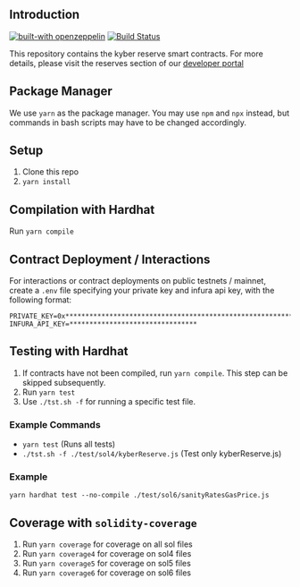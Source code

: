 ## Introduction
[![built-with openzeppelin](https://img.shields.io/badge/built%20with-OpenZeppelin-3677FF)](https://docs.openzeppelin.com/)
[![Build Status](https://api.travis-ci.com/KyberNetwork/kyber_reserves_sc.svg?branch=master&status=passed)](https://travis-ci.com/github/KyberNetwork/kyber_reserves_sc)

This repository contains the kyber reserve smart contracts.
For more details, please visit the reserves section of our [developer portal](https://developer.kyber.network/docs/Reserves-Intro/)

## Package Manager
We use `yarn` as the package manager. You may use `npm` and `npx` instead, but commands in bash scripts may have to be changed accordingly.

## Setup
1. Clone this repo
2. `yarn install`

## Compilation with Hardhat
Run `yarn compile`

## Contract Deployment / Interactions

For interactions or contract deployments on public testnets / mainnet, create a `.env` file specifying your private key and infura api key, with the following format:

```
PRIVATE_KEY=0x****************************************************************
INFURA_API_KEY=********************************
```

## Testing with Hardhat
1. If contracts have not been compiled, run `yarn compile`. This step can be skipped subsequently.
2. Run `yarn test`
3. Use `./tst.sh -f` for running a specific test file.

### Example Commands
- `yarn test` (Runs all tests)
- `./tst.sh -f ./test/sol4/kyberReserve.js` (Test only kyberReserve.js)

### Example
`yarn hardhat test --no-compile ./test/sol6/sanityRatesGasPrice.js`

## Coverage with `solidity-coverage`
1. Run `yarn coverage` for coverage on all sol files
2. Run `yarn coverage4` for coverage on sol4 files
3. Run `yarn coverage5` for coverage on sol5 files
4. Run `yarn coverage6` for coverage on sol6 files
